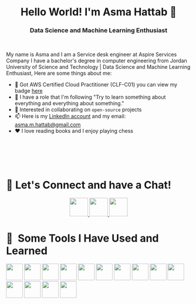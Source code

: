 <h1 align="center">Hello World! I'm Asma Hattab 👋</h1>

<h3 align="center">Data Science and Machine Learning Enthusiast </h3>  
<br />

My name is Asma and I am a Service desk engineer at Aspire Services Company I have a bachelor's degree in computer engineering from Jordan University of Science and Technology | Data Science and Machine Learning Enthusiast, Here are some things about me:
* 🔭 Got AWS Certified Cloud Practitioner (CLF-C01) you can view my badge [here](https://www.credly.com/badges/0806a5a3-0f05-4e3f-99ac-ed32119946e0/linked_in?t=rs3dwp)
* 🌱 I have a role that I'm following "Try to learn something about everything and everything about something." 
* 🤝 Interested in collaborating on `open-source` projects
* 📫  Here is my [LinkedIn account](https://www.linkedin.com/in/asma-hattab/)  and my email: asma.m.hattab@gmail.com
* ❤️ I love reading books and I enjoy playing chess

<br />
<br />
<br />
<br />


<h1>
💬 Let's Connect and have a Chat!
</h1>

<p align="center">
<a href="https://www.kaggle.com/asmahattab">
  <img height="50" src="https://cdn3.iconfinder.com/data/icons/logos-and-brands-adobe/512/189_Kaggle-512.png"/>
</a>
<a href="https://www.linkedin.com/in/asma-hattab/">
  <img height="50" src="https://user-images.githubusercontent.com/46517096/166973395-19676cd8-f8ec-4abf-83ff-da8243505b82.png"/>
</a>
<a href="mailto:asma.m.hattab@gmail.com">
  <img height="50" src="https://techcommunity.microsoft.com/t5/image/serverpage/image-id/172206i70472167E79B9D0F/image-size/large?v=v2&px=999"/>
</a>

<h1> 🚀 &nbsp;Some Tools I Have Used and Learned</h1>
<p align="left">
<img src="https://cdn.jsdelivr.net/gh/devicons/devicon/icons/python/python-original.svg"  width="45" height="45"/>
<img src="https://cdn.jsdelivr.net/gh/devicons/devicon/icons/mysql/mysql-original-wordmark.svg" width="45" height="45"/>
<img src="https://cdn.jsdelivr.net/gh/devicons/devicon@latest/icons/postgresql/postgresql-original-wordmark.svg"  width="45" height="45" />
<img src="https://cdn.jsdelivr.net/gh/devicons/devicon/icons/pandas/pandas-original-wordmark.svg" width="45" height="45"/>
<img src="https://cdn.jsdelivr.net/gh/devicons/devicon/icons/numpy/numpy-original.svg" width="45" height="45"/>
<img src="https://cdn.jsdelivr.net/gh/devicons/devicon/icons/opencv/opencv-original-wordmark.svg" width="45" height="45"/>
<img src="https://cdn.jsdelivr.net/gh/devicons/devicon/icons/linux/linux-original.svg" width="45" height="45"/>
<img src="https://cdn.jsdelivr.net/gh/devicons/devicon/icons/amazonwebservices/amazonwebservices-original-wordmark.svg"  width="45" height="45"/>
<img src="https://cdn.jsdelivr.net/gh/devicons/devicon/icons/confluence/confluence-original-wordmark.svg" width="45" height="45"/>        
<img src="https://cdn.jsdelivr.net/gh/devicons/devicon/icons/jira/jira-original-wordmark.svg"width="45" height="45" />
<img src="https://cdn.jsdelivr.net/gh/devicons/devicon/icons/matlab/matlab-original.svg"width="45" height="45" />
<img src="https://cdn.jsdelivr.net/gh/devicons/devicon/icons/ubuntu/ubuntu-plain-wordmark.svg" width="45" height="45"/>    
<img src="https://cdn.jsdelivr.net/gh/devicons/devicon/icons/slack/slack-original.svg" width="45" height="45"/>
<img src="https://cdn.jsdelivr.net/gh/devicons/devicon/icons/vscode/vscode-original.svg" width="45" height="45"/>

</p>

<br />
